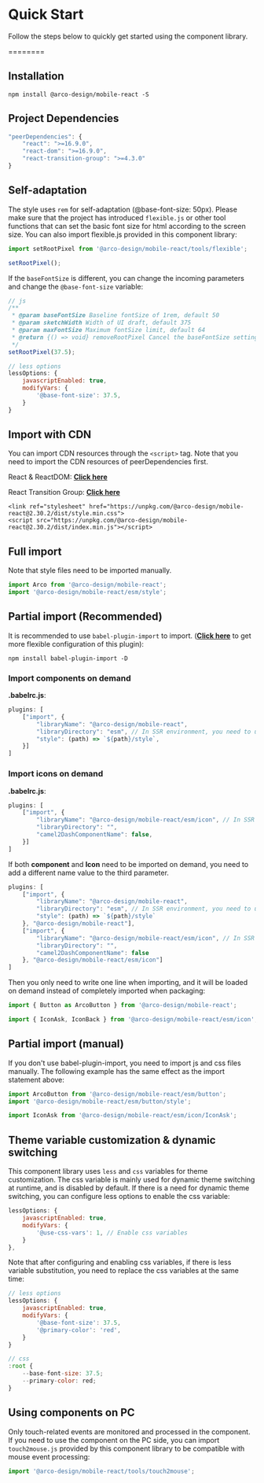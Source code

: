 # Quick Start

Follow the steps below to quickly get started using the component library.

========
## Installation

```
npm install @arco-design/mobile-react -S
```

## Project Dependencies

```js
"peerDependencies": {
    "react": ">=16.9.0",
    "react-dom": ">=16.9.0",
    "react-transition-group": ">=4.3.0"
}
```

## Self-adaptation

The style uses `rem` for self-adaptation (@base-font-size: 50px). Please make sure that the project has introduced `flexible.js` or other tool functions that can set the basic font size for html according to the screen size. You can also import flexible.js provided in this component library:

```js
import setRootPixel from '@arco-design/mobile-react/tools/flexible';

setRootPixel();
```

If the `baseFontSize` is different, you can change the incoming parameters and change the `@base-font-size` variable:

```js
// js
/**
 * @param baseFontSize Baseline fontSize of 1rem, default 50
 * @param sketchWidth Width of UI draft, default 375
 * @param maxFontSize Maximum fontSize limit, default 64
 * @return {() => void} removeRootPixel Cancel the baseFontSize setting and remove the resize listener
 */
setRootPixel(37.5);

// less options
lessOptions: {
    javascriptEnabled: true,
    modifyVars: {
        '@base-font-size': 37.5,
    }
}
```

## Import with CDN

You can import CDN resources through the `<script>` tag. Note that you need to import the CDN resources of peerDependencies first.

React & ReactDOM: **<a href="https://reactjs.org/docs/cdn-links.html" target="_blank">Click here</a>**

React Transition Group: **<a href="https://reactcommunity.org/react-transition-group/" target="_blank">Click here</a>**

```
<link ref="stylesheet" href="https://unpkg.com/@arco-design/mobile-react@2.30.2/dist/style.min.css">
<script src="https://unpkg.com/@arco-design/mobile-react@2.30.2/dist/index.min.js"></script>
```

## Full import

Note that style files need to be imported manually.

```js
import Arco from '@arco-design/mobile-react';
import '@arco-design/mobile-react/esm/style';

```

## Partial import (Recommended)

It is recommended to use `babel-plugin-import` to import. (**<a href="https://www.npmjs.com/package/babel-plugin-import" target="_blank">Click here</a>** to get more flexible configuration of this plugin):

```
npm install babel-plugin-import -D
```

### Import components on demand

**.babelrc.js**:

```js
plugins: [
    ["import", {
        "libraryName": "@arco-design/mobile-react",
        "libraryDirectory": "esm", // In SSR environment, you need to use `cjs` here
        "style": (path) => `${path}/style`,
    }]
]
```

### Import icons on demand

**.babelrc.js**:

```js
plugins: [
    ["import", {
        "libraryName": "@arco-design/mobile-react/esm/icon", // In SSR environment, you need to replace `esm` with `cjs`
        "libraryDirectory": "",
        "camel2DashComponentName": false,
    }]
]
```

If both **component** and **Icon** need to be imported on demand, you need to add a different name value to the third parameter.

```js
plugins: [
    ["import", {
        "libraryName": "@arco-design/mobile-react",
        "libraryDirectory": "esm", // In SSR environment, you need to use `cjs` here
        "style": (path) => `${path}/style`
    }, "@arco-design/mobile-react"],
    ["import", {
        "libraryName": "@arco-design/mobile-react/esm/icon", // In SSR environment, you need to replace `esm` with `cjs`
        "libraryDirectory": "",
        "camel2DashComponentName": false
    }, "@arco-design/mobile-react/esm/icon"]
]
```

Then you only need to write one line when importing, and it will be loaded on demand instead of completely imported when packaging:

```js
import { Button as ArcoButton } from '@arco-design/mobile-react';

import { IconAsk, IconBack } from '@arco-design/mobile-react/esm/icon';
```

## Partial import (manual)

If you don't use babel-plugin-import, you need to import js and css files manually. The following example has the same effect as the import statement above:

```js
import ArcoButton from '@arco-design/mobile-react/esm/button';
import '@arco-design/mobile-react/esm/button/style';

import IconAsk from '@arco-design/mobile-react/esm/icon/IconAsk';
```

## Theme variable customization & dynamic switching

This component library uses `less` and `css` variables for theme customization. The css variable is mainly used for dynamic theme switching at runtime, and is disabled by default. If there is a need for dynamic theme switching, you can configure less options to enable the css variable:

```js
lessOptions: {
    javascriptEnabled: true,
    modifyVars: {
        '@use-css-vars': 1, // Enable css variables
    }
},
```

Note that after configuring and enabling css variables, if there is less variable substitution, you need to replace the css variables at the same time:

```js
// less options
lessOptions: {
    javascriptEnabled: true,
    modifyVars: {
        '@base-font-size': 37.5,
        '@primary-color': 'red',
    }
}

// css
:root {
    --base-font-size: 37.5;
    --primary-color: red;
}
```

## Using components on PC

Only touch-related events are monitored and processed in the component. If you need to use the component on the PC side, you can import `touch2mouse.js` provided by this component library to be compatible with mouse event processing:

```js
import '@arco-design/mobile-react/tools/touch2mouse';
```

